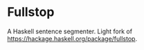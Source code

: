 # Fullstop

A Haskell sentence segmenter. Light fork of https://hackage.haskell.org/package/fullstop. 

